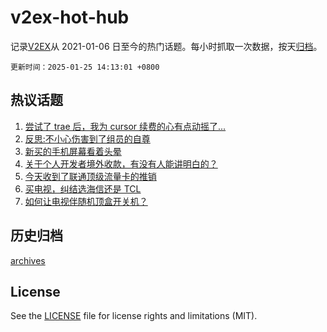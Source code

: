 # v2ex-hot-hub

 记录[V2EX](https://www.v2ex.com/)从 2021-01-06 日至今的热门话题。每小时抓取一次数据，按天[归档](archives)。

`更新时间：2025-01-25 14:13:01 +0800`

## 热议话题

1. [尝试了 trae 后，我为 cursor 续费的心有点动摇了...](https://www.v2ex.com/t/1107605)
1. [反思:不小心伤害到了组员的自尊](https://www.v2ex.com/t/1107679)
1. [新买的手机屏幕看着头晕](https://www.v2ex.com/t/1107594)
1. [关于个人开发者境外收款，有没有人能讲明白的？](https://www.v2ex.com/t/1107743)
1. [今天收到了联通顶级流量卡的推销](https://www.v2ex.com/t/1107613)
1. [买电视，纠结选海信还是 TCL](https://www.v2ex.com/t/1107668)
1. [如何让电视伴随机顶盒开关机？](https://www.v2ex.com/t/1107667)

## 历史归档

[archives](archives)

## License

See the [LICENSE](LICENSE) file for license rights and limitations (MIT).
